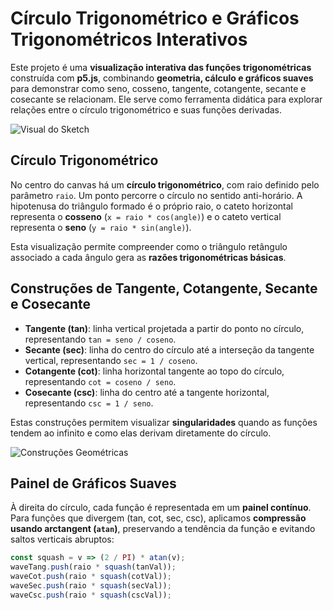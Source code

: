 # Círculo Trigonométrico e Gráficos Trigonométricos Interativos

Este projeto é uma **visualização interativa das funções trigonométricas** construída com **p5.js**, combinando **geometria, cálculo e gráficos suaves** para demonstrar como seno, cosseno, tangente, cotangente, secante e cosecante se relacionam. Ele serve como ferramenta didática para explorar relações entre o círculo trigonométrico e suas funções derivadas.

![Visual do Sketch](https://via.placeholder.com/800x400?text=C%C3%ADrculo+Trigonom%C3%A9trico+e+Gr%C3%A1ficos)

## Círculo Trigonométrico

No centro do canvas há um **círculo trigonométrico**, com raio definido pelo parâmetro `raio`. Um ponto percorre o círculo no sentido anti-horário. A hipotenusa do triângulo formado é o próprio raio, o cateto horizontal representa o **cosseno** (`x = raio * cos(angle)`) e o cateto vertical representa o **seno** (`y = raio * sin(angle)`).

Esta visualização permite compreender como o triângulo retângulo associado a cada ângulo gera as **razões trigonométricas básicas**.

## Construções de Tangente, Cotangente, Secante e Cosecante

- **Tangente (tan)**: linha vertical projetada a partir do ponto no círculo, representando `tan = seno / coseno`.
- **Secante (sec)**: linha do centro do círculo até a interseção da tangente vertical, representando `sec = 1 / coseno`.
- **Cotangente (cot)**: linha horizontal tangente ao topo do círculo, representando `cot = coseno / seno`.
- **Cosecante (csc)**: linha do centro até a tangente horizontal, representando `csc = 1 / seno`.

Estas construções permitem visualizar **singularidades** quando as funções tendem ao infinito e como elas derivam diretamente do círculo.

![Construções Geométricas](https://via.placeholder.com/800x400?text=Tangente,+Secante,+Cot,+Csc)

## Painel de Gráficos Suaves

À direita do círculo, cada função é representada em um **painel contínuo**. Para funções que divergem (tan, cot, sec, csc), aplicamos **compressão usando arctangent (`atan`)**, preservando a tendência da função e evitando saltos verticais abruptos:

```javascript
const squash = v => (2 / PI) * atan(v);
waveTang.push(raio * squash(tanVal));
waveCot.push(raio * squash(cotVal));
waveSec.push(raio * squash(secVal));
waveCsc.push(raio * squash(cscVal));
